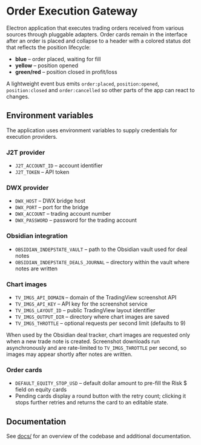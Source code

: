 # Order Execution Gateway

Electron application that executes trading orders received from various sources
through pluggable adapters. Order cards remain in the interface after an order
is placed and collapse to a header with a colored status dot that reflects the
position lifecycle:

- **blue** – order placed, waiting for fill
- **yellow** – position opened
- **green/red** – position closed in profit/loss

A lightweight event bus emits `order:placed`, `position:opened`,
`position:closed` and `order:cancelled` so other parts of the app can
react to changes.

## Environment variables

The application uses environment variables to supply credentials for execution providers.

### J2T provider
- `J2T_ACCOUNT_ID` – account identifier
- `J2T_TOKEN` – API token

### DWX provider
- `DWX_HOST` – DWX bridge host
- `DWX_PORT` – port for the bridge
- `DWX_ACCOUNT` – trading account number
- `DWX_PASSWORD` – password for the trading account

### Obsidian integration
- `OBSIDIAN_INDEPSTATE_VAULT` – path to the Obsidian vault used for deal notes
- `OBSIDIAN_INDEPSTATE_DEALS_JOURNAL` – directory within the vault where notes are written

### Chart images
- `TV_IMGS_API_DOMAIN` – domain of the TradingView screenshot API
- `TV_IMGS_API_KEY` – API key for the screenshot service
- `TV_IMGS_LAYOUT_ID` – public TradingView layout identifier
- `TV_IMGS_OUTPUT_DIR` – directory where chart images are saved
- `TV_IMGS_THROTTLE` – optional requests per second limit (defaults to 9)

When used by the Obsidian deal tracker, chart images are requested only when a
new trade note is created. Screenshot downloads run asynchronously and are
rate-limited to `TV_IMGS_THROTTLE` per second, so images may appear shortly
after notes are written.

### Order cards
- `DEFAULT_EQUITY_STOP_USD` – default dollar amount to pre-fill the Risk $ field on equity cards
- Pending cards display a round button with the retry count; clicking it stops further retries and returns the card to an editable state.

## Documentation

See [docs/](docs/README.md) for an overview of the codebase and
additional documentation.

